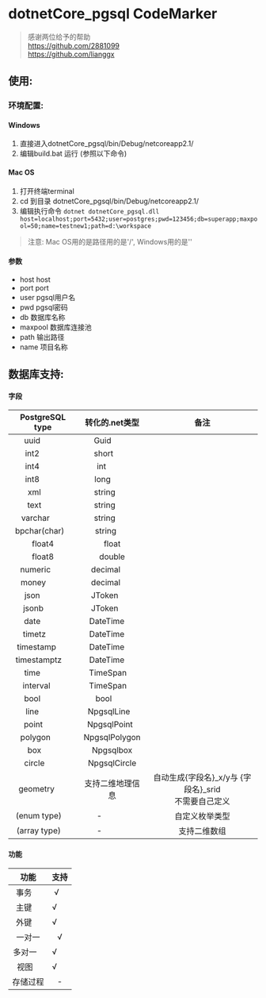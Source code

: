 # dotnetCore_pgsql CodeMarker
>感谢两位给予的帮助</br>
>https://github.com/2881099</br>
>https://github.com/lianggx

## 使用: 
### 环境配置: 
#### Windows
1. 直接进入dotnetCore_pgsql/bin/Debug/netcoreapp2.1/
2. 编辑build.bat 运行 (参照以下命令)
#### Mac OS
1. 打开终端terminal
2. cd 到目录 dotnetCore_pgsql/bin/Debug/netcoreapp2.1/
3. 编辑执行命令
`dotnet dotnetCore_pgsql.dll host=localhost;port=5432;user=postgres;pwd=123456;db=superapp;maxpool=50;name=testnew1;path=d:\workspace`

> 注意: Mac OS用的是路径用的是'/', Windows用的是'\'

#### 参数
- host host
- port port
- user pgsql用户名
- pwd pgsql密码
- db 数据库名称
- maxpool 数据库连接池
- path 输出路径
- name 项目名称

## 数据库支持: 
#### 字段
| PostgreSQL type | 转化的.net类型 | 备注          |
| :-------------: | :-----------: | :-----------: |     
| uuid            | Guid          |               | 
| int2            | short         |               | 
| int4            | int           |               | 
| int8            | long          |               | 
| xml             | string        |               | 
| text            | string        |               | 
| varchar         | string        |               | 
| bpchar(char)    | string        |               | 
| float4          | float         |               | 
| float8          | double        |               | 
| numeric         | decimal       |               | 
| money           | decimal       |               | 
| json            | JToken        |               | 
| jsonb           | JToken        |               | 
| date            | DateTime      |               | 
| timetz          | DateTime      |               | 
| timestamp       | DateTime      |               | 
| timestamptz     | DateTime      |               | 
| time            | TimeSpan      |               | 
| interval        | TimeSpan      |               | 
| bool            | bool          |               | 
| line            | NpgsqlLine    |               | 
| point           | NpgsqlPoint   |               | 
| polygon         | NpgsqlPolygon |               | 
| box             | Npgsqlbox     |               | 
| circle          | NpgsqlCircle  |               | 
| geometry        | 支持二维地理信息 |  自动生成{字段名}\_x/y与 {字段名}\_srid<br />不需要自己定义 | 
| (enum type)     | -             | 自定义枚举类型 | 
| (array type)    | -             | 支持二维数组 | 
#### 功能
| 功能     | 支持    |
| :-----: | :-----: | 
| 事务     | √      |
| 主键     | √      |
| 外键     | √      |
| 一对一   | √      |
| 多对一   | √      |
| 视图     | √      |
| 存储过程  | -       |
